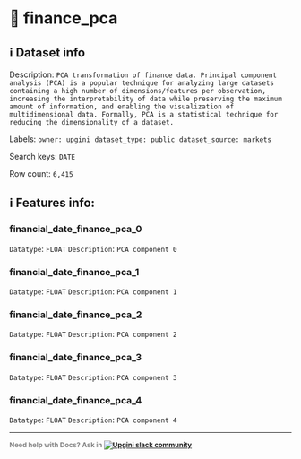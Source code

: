 # 📖 finance_pca 
## ℹ️ Dataset info 
Description: `PCA transformation of finance data. Principal component analysis (PCA) is a popular technique for analyzing large datasets containing a high number of dimensions/features per observation, increasing the interpretability of data while preserving the maximum amount of information, and enabling the visualization of multidimensional data. Formally, PCA is a statistical technique for reducing the dimensionality of a dataset.` 

Labels: ` owner: upgini ` &nbsp;` dataset_type: public ` &nbsp;` dataset_source: markets ` &nbsp;

Search keys: 
` DATE ` &nbsp;

Row count: `6,415` 

## ℹ️ Features info:

### financial_date_finance_pca_0
`Datatype`: `FLOAT`
`Description`: `PCA component 0`

### financial_date_finance_pca_1
`Datatype`: `FLOAT`
`Description`: `PCA component 1`

### financial_date_finance_pca_2
`Datatype`: `FLOAT`
`Description`: `PCA component 2`

### financial_date_finance_pca_3
`Datatype`: `FLOAT`
`Description`: `PCA component 3`

### financial_date_finance_pca_4
`Datatype`: `FLOAT`
`Description`: `PCA component 4`



---

<span style="color:grey;font-weight:700;font-size:12px">
    Need help with Docs? Ask in
    <a href="https://4mlg.short.gy/join-upgini-community">
        <img alt="Upgini slack community" src="https://img.shields.io/badge/slack-@upgini-orange.svg?logo=slack">
    </a>
</span>